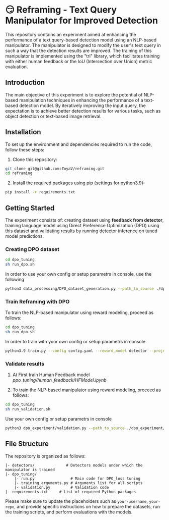 # :smirk: Reframing - Text Query Manipulator for Improved Detection

This repository contains an experiment aimed at enhancing the performance of a text query-based detection model using an NLP-based manipulator. The manipulator is designed to modify the user's text query in such a way that the detection results are improved. The training of this manipulator is implemented using the "trl" library, which facilitates training with either human feedback or the IoU (Intersection over Union) metric evaluation.

## Introduction

The main objective of this experiment is to explore the potential of NLP-based manipulation techniques in enhancing the performance of a text-based detection model. By iteratively improving the input query, the expectation is to achieve better detection results for various tasks, such as object detection or text-based image retrieval.

## Installation

To set up the environment and dependencies required to run the code, follow these steps:

1. Clone this repository:

```bash
git clone git@github.com:ZoyaV/reframing.git
cd reframing
```

2. Install the required packages using pip (settings for python3.9):

```bash
pip install -r requirements.txt
```

## Getting Started

The experiment consists of: creating dataset using **feedback from detector**, training language model using Direct Preference Optimization (DPO) using this dataset and validating results by running detector inference on tuned model predictions.

### Creating DPO dataset 
```bash
cd dpo_tuning
sh run_dpo.sh
```
In order to use your own config or setup parametrs in console, use the following

```bash
python3 data_processing/DPO_dataset_generation.py --path_to_source ./dpo_experiment/new_DINO_gold_dataset.csv --path_to_imgs /datasets/gold/images/RGB_raw/ --model_name DINO --path_to_output ./dpo_dataset.csv
```

### Train Reframing with DPO

To train the NLP-based manipulator using reward modeling, proceed as follows:

```bash
cd dpo_tuning
sh run_dpo.sh
```
In order to train with your own config or setup parametrs in console

```bash
python3.9 train.py --config config.yaml --reward_model detector --project cunman_detection_feedback
```


### Validate results

1. At First train Human Feedback model *ppo_tuning/human_feedback/HFModel.ipynb*

2. To train the NLP-based manipulator using reward modeling, proceed as follows:

```bash
cd dpo_tuning
sh run_validation.sh
```
Use your own config or setup parametrs in console

```bash
python3 dpo_experiment/validation.py --path_to_source ./dpo_experiment/new_DINO_gold_dataset.csv --path_to_imgs /datasets/gold/images/RGB_raw/ --detector_model_name DINO --path_to_checkpoint ./dpo_experiment/results/checkpoint-4900/ --language_model_type tuned --run_name new_data_DINO_train_4900
```

## File Structure

The repository is organized as follows:

```
|- detectors/              # Detectors models under which the manipulator is trained
|- dpo_tuning/           
    |- run.py                # Main code for DPO_loss tuning
    |- training_arguments.py # Arguments list for all scripts
    |- validation.py         # Validation code
|- requirements.txt     # List of required Python packages
```

Please make sure to update the placeholders such as `your-username`, `your-repo`, and provide specific instructions on how to prepare the datasets, run the training scripts, and perform evaluations with the models.
